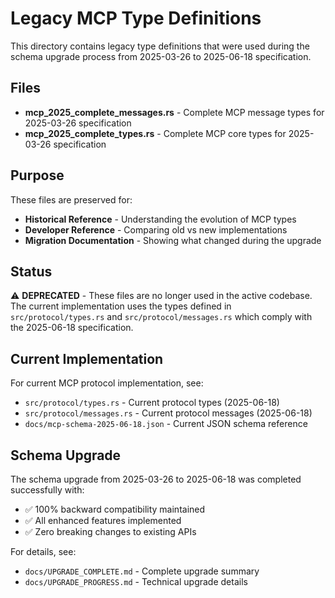 # Legacy MCP Type Definitions

This directory contains legacy type definitions that were used during the schema upgrade process from 2025-03-26 to 2025-06-18 specification.

## Files

- **mcp_2025_complete_messages.rs** - Complete MCP message types for 2025-03-26 specification
- **mcp_2025_complete_types.rs** - Complete MCP core types for 2025-03-26 specification

## Purpose

These files are preserved for:
- **Historical Reference** - Understanding the evolution of MCP types 
- **Developer Reference** - Comparing old vs new implementations
- **Migration Documentation** - Showing what changed during the upgrade

## Status

⚠️ **DEPRECATED** - These files are no longer used in the active codebase. The current implementation uses the types defined in `src/protocol/types.rs` and `src/protocol/messages.rs` which comply with the 2025-06-18 specification.

## Current Implementation

For current MCP protocol implementation, see:
- `src/protocol/types.rs` - Current protocol types (2025-06-18)
- `src/protocol/messages.rs` - Current protocol messages (2025-06-18)
- `docs/mcp-schema-2025-06-18.json` - Current JSON schema reference

## Schema Upgrade

The schema upgrade from 2025-03-26 to 2025-06-18 was completed successfully with:
- ✅ 100% backward compatibility maintained
- ✅ All enhanced features implemented
- ✅ Zero breaking changes to existing APIs

For details, see:
- `docs/UPGRADE_COMPLETE.md` - Complete upgrade summary
- `docs/UPGRADE_PROGRESS.md` - Technical upgrade details
